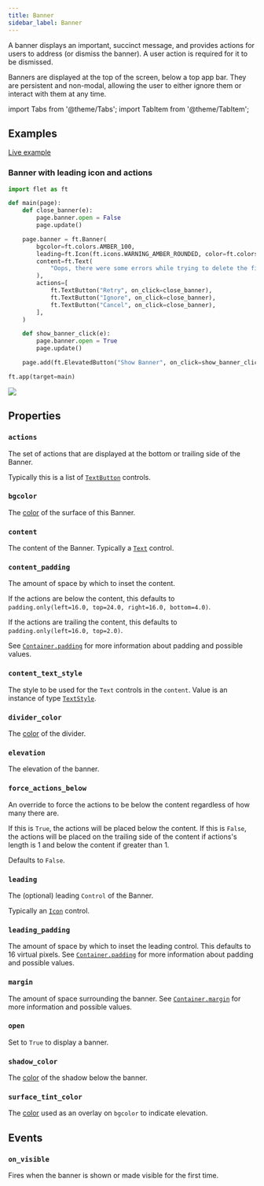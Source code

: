 ```yaml
---
title: Banner
sidebar_label: Banner
---
```


A banner displays an important, succinct message, and provides actions for users to address (or dismiss the banner). A user action is required for it to be dismissed.

Banners are displayed at the top of the screen, below a top app bar. They are persistent and non-modal, allowing the user to either ignore them or interact with them at any time.

import Tabs from '@theme/Tabs';
import TabItem from '@theme/TabItem';

## Examples

[Live example](https://flet-controls-gallery.fly.dev/dialogs/banner)

### Banner with leading icon and actions

<Tabs groupId="language">
  <TabItem value="python" label="Python" default>

```python
import flet as ft

def main(page):
    def close_banner(e):
        page.banner.open = False
        page.update()

    page.banner = ft.Banner(
        bgcolor=ft.colors.AMBER_100,
        leading=ft.Icon(ft.icons.WARNING_AMBER_ROUNDED, color=ft.colors.AMBER, size=40),
        content=ft.Text(
            "Oops, there were some errors while trying to delete the file. What would you like me to do?"
        ),
        actions=[
            ft.TextButton("Retry", on_click=close_banner),
            ft.TextButton("Ignore", on_click=close_banner),
            ft.TextButton("Cancel", on_click=close_banner),
        ],
    )

    def show_banner_click(e):
        page.banner.open = True
        page.update()

    page.add(ft.ElevatedButton("Show Banner", on_click=show_banner_click))

ft.app(target=main)
```
  </TabItem>
</Tabs>

<img src="/img/docs/controls/banner/banner-with-custom-content.gif" className="screenshot-40"/>

## Properties

### `actions`

The set of actions that are displayed at the bottom or trailing side of the Banner.

Typically this is a list of [`TextButton`](/docs/controls/textbutton) controls.

### `bgcolor`

The [color](/docs/reference/colors) of the surface of this Banner.

### `content`

The content of the Banner. Typically a [`Text`](/docs/controls/text) control.

### `content_padding`

The amount of space by which to inset the content.

If the actions are below the content, this defaults to `padding.only(left=16.0, top=24.0, right=16.0, bottom=4.0)`.

If the actions are trailing the content, this defaults to `padding.only(left=16.0, top=2.0)`.

See [`Container.padding`](/docs/controls/container#padding) for more information about padding and possible values.

### `content_text_style`

The style to be used for the `Text` controls in the `content`. Value is an instance of
type [`TextStyle`](/docs/controls/text#textstyle-properties).

### `divider_color`

The [color](/docs/reference/colors) of the divider.

### `elevation`

The elevation of the banner.

### `force_actions_below`

An override to force the actions to be below the content regardless of how many there are.

If this is `True`, the actions will be placed below the content. If this is `False`, the actions will be placed on the trailing side of the content if actions's length is 1 and below the content if greater than 1.

Defaults to `False`.

### `leading`

The (optional) leading `Control` of the Banner.

Typically an [`Icon`](/docs/controls/icon) control.

### `leading_padding`

The amount of space by which to inset the leading control. This defaults to 16 virtual pixels. See [`Container.padding`](/docs/controls/container#padding) for more information about padding and possible values.

### `margin`

The amount of space surrounding the banner. See [`Container.margin`](/docs/controls/container#margin) for more information and possible
values.

### `open`

Set to `True` to display a banner.

### `shadow_color`

The [color](/docs/reference/colors) of the shadow below the banner.

### `surface_tint_color`

The [color](/docs/reference/colors) used as an overlay on `bgcolor` to indicate elevation.

## Events

### `on_visible`

Fires when the banner is shown or made visible for the first time.